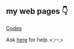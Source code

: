 ## my web pages 👇
[Codes](flashxt.github.io/Codes)

Ask [he](https://riotoreo.t.me)[re](https://t.me/riotoreo) for help. 👉👈
